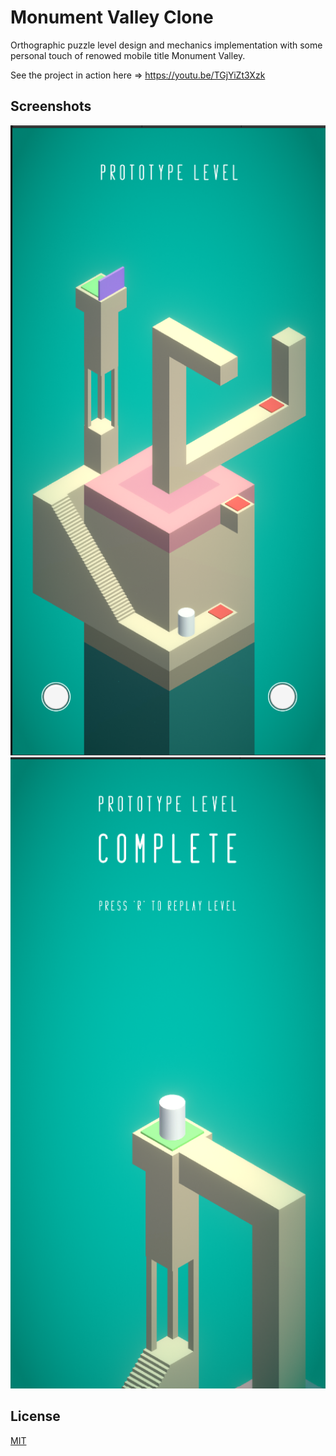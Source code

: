 # Monument Valley Clone
Orthographic puzzle level design and mechanics implementation with some personal touch of renowed mobile title Monument Valley.

See the project in action here => https://youtu.be/TGjYiZt3Xzk


## Screenshots
<img src="1.png" width="750">
<img src="2.png" width="750">

## License
[MIT](https://choosealicense.com/licenses/mit/)
